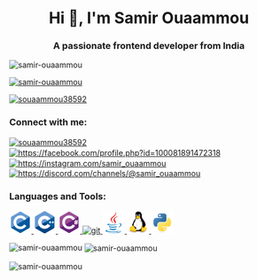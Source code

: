 <h1 align="center">Hi 👋, I'm Samir Ouaammou</h1>
<h3 align="center">A passionate frontend developer from India</h3>

<p align="left"> <img src="https://komarev.com/ghpvc/?username=samir-ouaammou&label=Profile%20views&color=0e75b6&style=flat" alt="samir-ouaammou" /> </p>

<p align="left"> <a href="https://github.com/ryo-ma/github-profile-trophy"><img src="https://github-profile-trophy.vercel.app/?username=samir-ouaammou" alt="samir-ouaammou" /></a> </p>

<p align="left"> <a href="https://twitter.com/souaammou38592" target="blank"><img src="https://img.shields.io/twitter/follow/souaammou38592?logo=twitter&style=for-the-badge" alt="souaammou38592" /></a> </p>

<h3 align="left">Connect with me:</h3>
<p align="left">
<a href="https://twitter.com/souaammou38592" target="blank"><img align="center" src="https://raw.githubusercontent.com/rahuldkjain/github-profile-readme-generator/master/src/images/icons/Social/twitter.svg" alt="souaammou38592" height="30" width="40" /></a>
<a href="https://fb.com/https://facebook.com/profile.php?id=100081891472318" target="blank"><img align="center" src="https://raw.githubusercontent.com/rahuldkjain/github-profile-readme-generator/master/src/images/icons/Social/facebook.svg" alt="https://facebook.com/profile.php?id=100081891472318" height="30" width="40" /></a>
<a href="https://instagram.com/https://instagram.com/samir_ouaammou" target="blank"><img align="center" src="https://raw.githubusercontent.com/rahuldkjain/github-profile-readme-generator/master/src/images/icons/Social/instagram.svg" alt="https://instagram.com/samir_ouaammou" height="30" width="40" /></a>
<a href="https://discord.gg/https://discord.com/channels/@samir_ouaammou" target="blank"><img align="center" src="https://raw.githubusercontent.com/rahuldkjain/github-profile-readme-generator/master/src/images/icons/Social/discord.svg" alt="https://discord.com/channels/@samir_ouaammou" height="30" width="40" /></a>
</p>

<h3 align="left">Languages and Tools:</h3>
<p align="left"> <a href="https://www.cprogramming.com/" target="_blank" rel="noreferrer"> <img src="https://raw.githubusercontent.com/devicons/devicon/master/icons/c/c-original.svg" alt="c" width="40" height="40"/> </a> <a href="https://www.w3schools.com/cpp/" target="_blank" rel="noreferrer"> <img src="https://raw.githubusercontent.com/devicons/devicon/master/icons/cplusplus/cplusplus-original.svg" alt="cplusplus" width="40" height="40"/> </a> <a href="https://www.w3schools.com/cs/" target="_blank" rel="noreferrer"> <img src="https://raw.githubusercontent.com/devicons/devicon/master/icons/csharp/csharp-original.svg" alt="csharp" width="40" height="40"/> </a> <a href="https://git-scm.com/" target="_blank" rel="noreferrer"> <img src="https://www.vectorlogo.zone/logos/git-scm/git-scm-icon.svg" alt="git" width="40" height="40"/> </a> <a href="https://www.java.com" target="_blank" rel="noreferrer"> <img src="https://raw.githubusercontent.com/devicons/devicon/master/icons/java/java-original.svg" alt="java" width="40" height="40"/> </a> <a href="https://www.linux.org/" target="_blank" rel="noreferrer"> <img src="https://raw.githubusercontent.com/devicons/devicon/master/icons/linux/linux-original.svg" alt="linux" width="40" height="40"/> </a> <a href="https://www.python.org" target="_blank" rel="noreferrer"> <img src="https://raw.githubusercontent.com/devicons/devicon/master/icons/python/python-original.svg" alt="python" width="40" height="40"/> </a> </p>

<p><img align="left" src="https://github-readme-stats.vercel.app/api/top-langs?username=samir-ouaammou&show_icons=true&locale=en&layout=compact" alt="samir-ouaammou" /></p>

<p>&nbsp;<img align="center" src="https://github-readme-stats.vercel.app/api?username=samir-ouaammou&show_icons=true&locale=en" alt="samir-ouaammou" /></p>

<p><img align="center" src="https://github-readme-streak-stats.herokuapp.com/?user=samir-ouaammou&" alt="samir-ouaammou" /></p>
